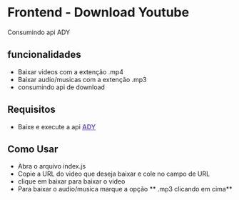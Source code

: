 # Frontend - Download Youtube

Consumindo api ADY

## funcionalidades

- Baixar videos com a extenção .mp4
- Baixar audio/musicas com a extenção .mp3
- consumindo api de download

## Requisitos

- Baixe e execute a api <a href="https://github.com/lucasmarquisio/api-download-youtube.git" target="_blank"  style="color: #7159c1; font-weight: bold; text-decoration: underline;">ADY</a>


## Como Usar

- Abra o arquivo index.js
- Copie a URL do video que deseja baixar e cole no campo de URL
- clique em baixar para baixar o video
- Para baixar o audio/musica marque a opção ** .mp3 clicando em cima**